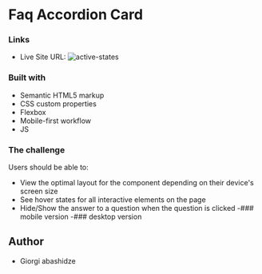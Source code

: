 # Faq Accordion Card


### Links

- Live Site URL: ![active-states](https://user-images.githubusercontent.com/114133338/215172612-09960cf8-6935-4c7b-8a69-09c84659f224.jpg)



### Built with
- Semantic HTML5 markup 
- CSS custom properties
- Flexbox
- Mobile-first workflow
- JS



### The challenge

Users should be able to:

- View the optimal layout for the component depending on their device's screen size
- See hover states for all interactive elements on the page
- Hide/Show the answer to a question when the question is clicked
-### mobile version
-### desktop version

## Author

- Giorgi abashidze
